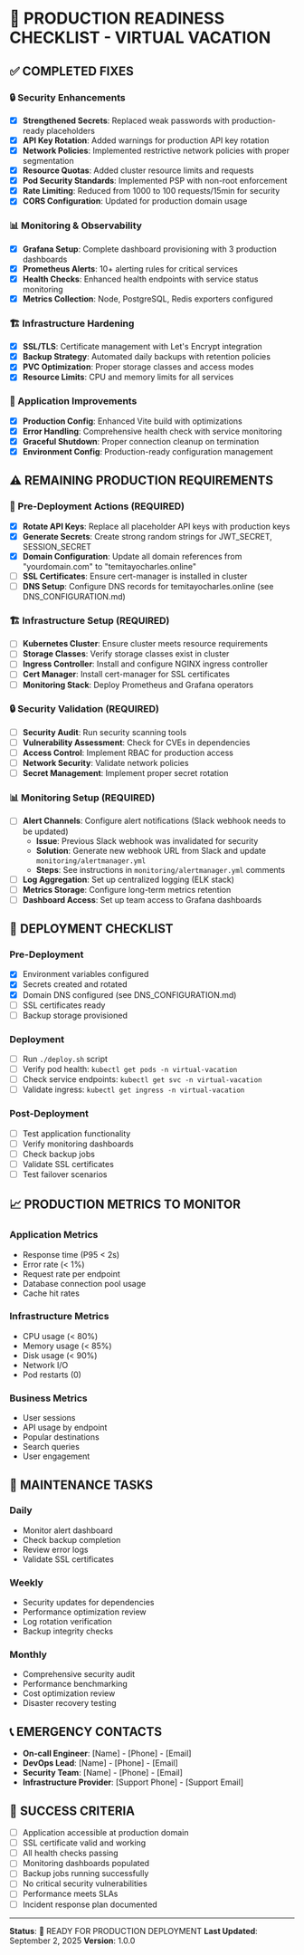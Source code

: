 # 🚀 PRODUCTION READINESS CHECKLIST - VIRTUAL VACATION

## ✅ COMPLETED FIXES

### 🔒 Security Enhancements
- [x] **Strengthened Secrets**: Replaced weak passwords with production-ready placeholders
- [x] **API Key Rotation**: Added warnings for production API key rotation
- [x] **Network Policies**: Implemented restrictive network policies with proper segmentation
- [x] **Resource Quotas**: Added cluster resource limits and requests
- [x] **Pod Security Standards**: Implemented PSP with non-root enforcement
- [x] **Rate Limiting**: Reduced from 1000 to 100 requests/15min for security
- [x] **CORS Configuration**: Updated for production domain usage

### 📊 Monitoring & Observability
- [x] **Grafana Setup**: Complete dashboard provisioning with 3 production dashboards
- [x] **Prometheus Alerts**: 10+ alerting rules for critical services
- [x] **Health Checks**: Enhanced health endpoints with service status monitoring
- [x] **Metrics Collection**: Node, PostgreSQL, Redis exporters configured

### 🏗️ Infrastructure Hardening
- [x] **SSL/TLS**: Certificate management with Let's Encrypt integration
- [x] **Backup Strategy**: Automated daily backups with retention policies
- [x] **PVC Optimization**: Proper storage classes and access modes
- [x] **Resource Limits**: CPU and memory limits for all services

### 🔧 Application Improvements
- [x] **Production Config**: Enhanced Vite build with optimizations
- [x] **Error Handling**: Comprehensive health check with service monitoring
- [x] **Graceful Shutdown**: Proper connection cleanup on termination
- [x] **Environment Config**: Production-ready configuration management

## ⚠️ REMAINING PRODUCTION REQUIREMENTS

### 🔑 Pre-Deployment Actions (REQUIRED)
- [x] **Rotate API Keys**: Replace all placeholder API keys with production keys
- [x] **Generate Secrets**: Create strong random strings for JWT_SECRET, SESSION_SECRET
- [x] **Domain Configuration**: Update all domain references from "yourdomain.com" to "temitayocharles.online"
- [ ] **SSL Certificates**: Ensure cert-manager is installed in cluster
- [ ] **DNS Setup**: Configure DNS records for temitayocharles.online (see DNS_CONFIGURATION.md)

### 🏗️ Infrastructure Setup (REQUIRED)
- [ ] **Kubernetes Cluster**: Ensure cluster meets resource requirements
- [ ] **Storage Classes**: Verify storage classes exist in cluster
- [ ] **Ingress Controller**: Install and configure NGINX ingress controller
- [ ] **Cert Manager**: Install cert-manager for SSL certificates
- [ ] **Monitoring Stack**: Deploy Prometheus and Grafana operators

### 🔒 Security Validation (REQUIRED)
- [ ] **Security Audit**: Run security scanning tools
- [ ] **Vulnerability Assessment**: Check for CVEs in dependencies
- [ ] **Access Control**: Implement RBAC for production access
- [ ] **Network Security**: Validate network policies
- [ ] **Secret Management**: Implement proper secret rotation

### 📊 Monitoring Setup (REQUIRED)
- [ ] **Alert Channels**: Configure alert notifications (Slack webhook needs to be updated)
  - **Issue**: Previous Slack webhook was invalidated for security
  - **Solution**: Generate new webhook URL from Slack and update `monitoring/alertmanager.yml`
  - **Steps**: See instructions in `monitoring/alertmanager.yml` comments
- [ ] **Log Aggregation**: Set up centralized logging (ELK stack)
- [ ] **Metrics Storage**: Configure long-term metrics retention
- [ ] **Dashboard Access**: Set up team access to Grafana dashboards

## 🚀 DEPLOYMENT CHECKLIST

### Pre-Deployment
- [x] Environment variables configured
- [x] Secrets created and rotated
- [x] Domain DNS configured (see DNS_CONFIGURATION.md)
- [ ] SSL certificates ready
- [ ] Backup storage provisioned

### Deployment
- [ ] Run `./deploy.sh` script
- [ ] Verify pod health: `kubectl get pods -n virtual-vacation`
- [ ] Check service endpoints: `kubectl get svc -n virtual-vacation`
- [ ] Validate ingress: `kubectl get ingress -n virtual-vacation`

### Post-Deployment
- [ ] Test application functionality
- [ ] Verify monitoring dashboards
- [ ] Check backup jobs
- [ ] Validate SSL certificates
- [ ] Test failover scenarios

## 📈 PRODUCTION METRICS TO MONITOR

### Application Metrics
- Response time (P95 < 2s)
- Error rate (< 1%)
- Request rate per endpoint
- Database connection pool usage
- Cache hit rates

### Infrastructure Metrics
- CPU usage (< 80%)
- Memory usage (< 85%)
- Disk usage (< 90%)
- Network I/O
- Pod restarts (0)

### Business Metrics
- User sessions
- API usage by endpoint
- Popular destinations
- Search queries
- User engagement

## 🔧 MAINTENANCE TASKS

### Daily
- Monitor alert dashboard
- Check backup completion
- Review error logs
- Validate SSL certificates

### Weekly
- Security updates for dependencies
- Performance optimization review
- Log rotation verification
- Backup integrity checks

### Monthly
- Comprehensive security audit
- Performance benchmarking
- Cost optimization review
- Disaster recovery testing

## 📞 EMERGENCY CONTACTS

- **On-call Engineer**: [Name] - [Phone] - [Email]
- **DevOps Lead**: [Name] - [Phone] - [Email]
- **Security Team**: [Name] - [Phone] - [Email]
- **Infrastructure Provider**: [Support Phone] - [Support Email]

## 🎯 SUCCESS CRITERIA

- [ ] Application accessible at production domain
- [ ] SSL certificate valid and working
- [ ] All health checks passing
- [ ] Monitoring dashboards populated
- [ ] Backup jobs running successfully
- [ ] No critical security vulnerabilities
- [ ] Performance meets SLAs
- [ ] Incident response plan documented

---

**Status**: 🔄 READY FOR PRODUCTION DEPLOYMENT
**Last Updated**: September 2, 2025
**Version**: 1.0.0
